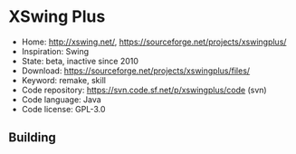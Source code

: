 # XSwing Plus

- Home: http://xswing.net/, https://sourceforge.net/projects/xswingplus/
- Inspiration: Swing
- State: beta, inactive since 2010
- Download: https://sourceforge.net/projects/xswingplus/files/
- Keyword: remake, skill
- Code repository: https://svn.code.sf.net/p/xswingplus/code (svn)
- Code language: Java
- Code license: GPL-3.0

## Building
